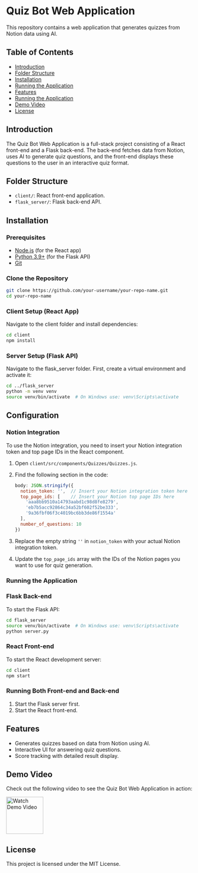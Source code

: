 # Quiz Bot Web Application

This repository contains a web application that generates quizzes from Notion data using AI.

## Table of Contents

- [Introduction](#introduction)
- [Folder Structure](#folder-structure)
- [Installation](#installation)
- [Running the Application](#running-the-application)
- [Features](#features)
- [Running the Application](#running-the-application)
- [Demo Video](#demo-video)
- [License](#license)

## Introduction

The Quiz Bot Web Application is a full-stack project consisting of a React front-end and a Flask back-end. The back-end fetches data from Notion, uses AI to generate quiz questions, and the front-end displays these questions to the user in an interactive quiz format.

## Folder Structure

- `client/`: React front-end application.
- `flask_server/`: Flask back-end API.

## Installation

### Prerequisites

- [Node.js](https://nodejs.org/) (for the React app)
- [Python 3.9+](https://www.python.org/downloads/) (for the Flask API)
- [Git](https://git-scm.com/)

### Clone the Repository

```bash
git clone https://github.com/your-username/your-repo-name.git
cd your-repo-name
```

### Client Setup (React App)

Navigate to the client folder and install dependencies:

```bash
cd client
npm install
```

### Server Setup (Flask API)

Navigate to the flask_server folder. First, create a virtual environment and activate it:

```bash
cd ../flask_server
python -m venv venv
source venv/bin/activate  # On Windows use: venv\Scripts\activate
```

## Configuration

### Notion Integration

To use the Notion integration, you need to insert your Notion integration token and top page IDs in the React component.

1. Open `client/src/components/Quizzes/Quizzes.js`.
2. Find the following section in the code:

    ```javascript
    body: JSON.stringify({
      notion_token: '',  // Insert your Notion integration token here
      top_page_ids: [    // Insert your Notion top page IDs here
        'aaa8bb9510a14793aabd1c98d8fe8279',
        'eb7b5acc92864c34a52bf602f52be333',
        '9a36fbf06f3c4019bc6bb3de86f1554a'
      ],
      number_of_questions: 10
    })
    ```

3. Replace the empty string `''` in `notion_token` with your actual Notion integration token.
4. Update the `top_page_ids` array with the IDs of the Notion pages you want to use for quiz generation.

### Running the Application

### Flask Back-end

To start the Flask API:

```bash
cd flask_server
source venv/bin/activate  # On Windows use: venv\Scripts\activate
python server.py
```

### React Front-end

To start the React development server:

```bash
cd client
npm start
```

### Running Both Front-end and Back-end

1. Start the Flask server first.
2. Start the React front-end.

## Features

- Generates quizzes based on data from Notion using AI.
- Interactive UI for answering quiz questions.
- Score tracking with detailed result display.

## Demo Video

Check out the following video to see the Quiz Bot Web Application in action:

<a href="https://www.youtube.com/watch?v=T5DJ435Chzg&ab_channel=MyProjects">
  <img src="https://img.youtube.com/vi/T5DJ435Chzg/hqdefault.jpg" alt="Watch Demo Video" width="100"/>
</a>

## License

This project is licensed under the MIT License.
